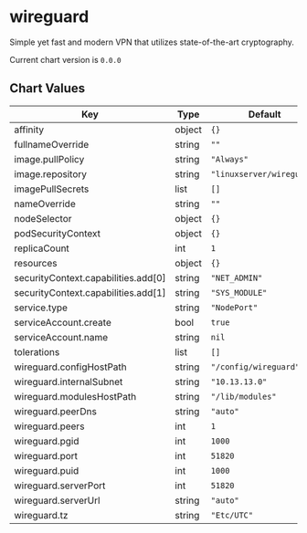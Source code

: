 wireguard
=========
Simple yet fast and modern VPN that utilizes state-of-the-art cryptography.

Current chart version is `0.0.0`





## Chart Values

| Key | Type | Default | Description |
|-----|------|---------|-------------|
| affinity | object | `{}` |  |
| fullnameOverride | string | `""` |  |
| image.pullPolicy | string | `"Always"` |  |
| image.repository | string | `"linuxserver/wireguard"` |  |
| imagePullSecrets | list | `[]` |  |
| nameOverride | string | `""` |  |
| nodeSelector | object | `{}` |  |
| podSecurityContext | object | `{}` |  |
| replicaCount | int | `1` |  |
| resources | object | `{}` |  |
| securityContext.capabilities.add[0] | string | `"NET_ADMIN"` |  |
| securityContext.capabilities.add[1] | string | `"SYS_MODULE"` |  |
| service.type | string | `"NodePort"` |  |
| serviceAccount.create | bool | `true` |  |
| serviceAccount.name | string | `nil` |  |
| tolerations | list | `[]` |  |
| wireguard.configHostPath | string | `"/config/wireguard"` |  |
| wireguard.internalSubnet | string | `"10.13.13.0"` |  |
| wireguard.modulesHostPath | string | `"/lib/modules"` |  |
| wireguard.peerDns | string | `"auto"` |  |
| wireguard.peers | int | `1` |  |
| wireguard.pgid | int | `1000` |  |
| wireguard.port | int | `51820` |  |
| wireguard.puid | int | `1000` |  |
| wireguard.serverPort | int | `51820` |  |
| wireguard.serverUrl | string | `"auto"` |  |
| wireguard.tz | string | `"Etc/UTC"` |  |
